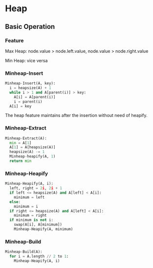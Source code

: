 # Heap

## Basic Operation

### Feature

Max Heap: node.value > node.left.value, node.value > node.right.value

Min Heap: vice versa

### Minheap-Insert

```python
Minheap-Insert(A, key):
  i = heapsize(A) + 1
  while i > 1 and A[parent(i)] > key:
    A[i] = A[parent(i)]
    i = parent(i)
  A[i] = key
```

The heap feature maintains after the insertion without need of heapify.

### Minheap-Extract

```python
Minheap-Extract(A):
  min = A[1]
  A[1] = A[heapsize(A)]
  heapsize(A) -= 1
  Minheap-heapify(A, 1)
  return min
```

### Minheap-Heapify

```python
Minheap-Heapify(A, i):
  left, right = 2i, 2i + 1
  if left <= heapsize(A) and A[left] < A[i]:
    minimum = left
  else:
    minimum = i
  if right <= heapsize(A) and A[left] < A[i]:
    minimum = right
  if minimum is not i:
    swap(A[i], A[minimum])
    Minheap-Heapify(A, minimum)
```

### Minheap-Build

```python
Minheap-Build(A):
  for i = A.length // 2 to 1:
    Minheap-Heapify(A, i)
```

